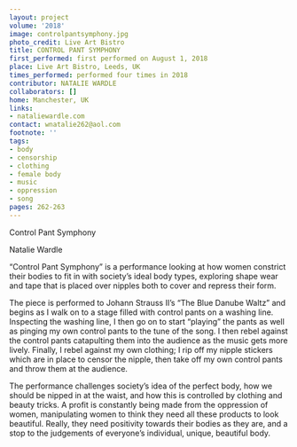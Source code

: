 ```yaml
---
layout: project
volume: '2018'
image: controlpantsymphony.jpg
photo_credit: Live Art Bistro
title: CONTROL PANT SYMPHONY
first_performed: first performed on August 1, 2018
place: Live Art Bistro, Leeds, UK
times_performed: performed four times in 2018
contributor: NATALIE WARDLE
collaborators: []
home: Manchester, UK
links:
- nataliewardle.com
contact: wnatalie262@aol.com
footnote: ''
tags:
- body
- censorship
- clothing
- female body
- music
- oppression
- song
pages: 262-263
---
```


Control Pant Symphony

Natalie Wardle

“Control Pant Symphony” is a performance looking at how women constrict their bodies to fit in with society’s ideal body types, exploring shape wear and tape that is placed over nipples both to cover and repress their form.

The piece is performed to Johann Strauss II’s “The Blue Danube Waltz” and begins as I walk on to a stage filled with control pants on a washing line. Inspecting the washing line, I then go on to start “playing” the pants as well as pinging my own control pants to the tune of the song. I then rebel against the control pants catapulting them into the audience as the music gets more lively. Finally, I rebel against my own clothing; I rip off my nipple stickers which are in place to censor the nipple, then take off my own control pants and throw them at the audience.

The performance challenges society’s idea of the perfect body, how we should be nipped in at the waist, and how this is controlled by clothing and beauty tricks. A profit is constantly being made from the oppression of women, manipulating women to think they need all these products to look beautiful. Really, they need positivity towards their bodies as they are, and a stop to the judgements of everyone’s individual, unique, beautiful body.

